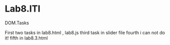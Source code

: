 # Lab8.ITI
DOM.Tasks

First two tasks in lab8.html , lab8.js
third task in slider file
fourth i can not do it!
fifth in lab8.3.html
